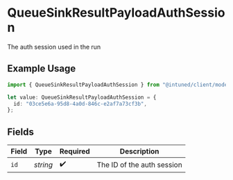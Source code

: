 # QueueSinkResultPayloadAuthSession

The auth session used in the run

## Example Usage

```typescript
import { QueueSinkResultPayloadAuthSession } from "@intuned/client/models/components";

let value: QueueSinkResultPayloadAuthSession = {
  id: "03ce5e6a-95d8-4a0d-846c-e2af7a73cf3b",
};
```

## Fields

| Field                      | Type                       | Required                   | Description                |
| -------------------------- | -------------------------- | -------------------------- | -------------------------- |
| `id`                       | *string*                   | :heavy_check_mark:         | The ID of the auth session |